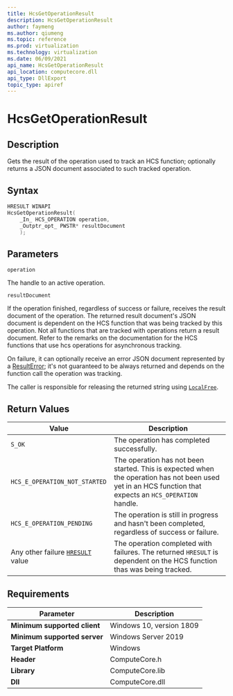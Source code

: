 ```yaml
---
title: HcsGetOperationResult
description: HcsGetOperationResult
author: faymeng
ms.author: qiumeng
ms.topic: reference
ms.prod: virtualization
ms.technology: virtualization
ms.date: 06/09/2021
api_name: HcsGetOperationResult
api_location: computecore.dll
api_type: DllExport
topic_type: apiref
---
```

# HcsGetOperationResult

## Description

Gets the result of the operation used to track an HCS function; optionally returns a JSON document associated to such tracked operation.

## Syntax

```cpp
HRESULT WINAPI
HcsGetOperationResult(
    _In_ HCS_OPERATION operation,
    _Outptr_opt_ PWSTR* resultDocument
    );
```

## Parameters

`operation`

The handle to an active operation.

`resultDocument`

If the operation finished, regardless of success or failure, receives the result document of the operation. The returned result document's JSON document is dependent on the HCS function that was being tracked by this operation. Not all functions that are tracked with operations return a result document. Refer to the remarks on the documentation for the HCS functions that use hcs operations for asynchronous tracking.


On failure, it can optionally receive an error JSON document represented by a [ResultError](./../SchemaReference.md#ResultError); it's not guaranteed to be always returned and depends on the function call the operation was tracking.


The caller is responsible for releasing the returned string using [`LocalFree`](https://docs.microsoft.com/en-us/windows/win32/api/winbase/nf-winbase-localfree).

## Return Values

|Value|Description|
|---|---|
|`S_OK`|The operation has completed successfully.|
|`HCS_E_OPERATION_NOT_STARTED`|The operation has not been started. This is expected when the operation has not been used yet in an HCS function that expects an `HCS_OPERATION` handle.|
|`HCS_E_OPERATION_PENDING`|The operation is still in progress and hasn't been completed, regardless of success or failure.|
|Any other failure [`HRESULT`](./HCSHResult.md) value|The operation completed with failures. The returned `HRESULT` is dependent on the HCS function thas was being tracked.|


## Requirements

|Parameter|Description|
|---|---|
| **Minimum supported client** | Windows 10, version 1809 |
| **Minimum supported server** | Windows Server 2019 |
| **Target Platform** | Windows |
| **Header** | ComputeCore.h |
| **Library** | ComputeCore.lib |
| **Dll** | ComputeCore.dll |
